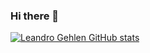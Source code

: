 ### Hi there 👋

[![Leandro Gehlen GitHub stats](https://github-readme-stats.vercel.app/api?username=leandrogehlen)](https://github.com/anuraghazra/github-readme-stats)
